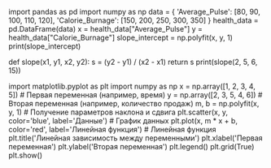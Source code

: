 import pandas as pd
import numpy as np
data = {
    'Average_Pulse': [80, 90, 100, 110, 120],
    'Calorie_Burnage': [150, 200, 250, 300, 350]
}
health_data = pd.DataFrame(data)
x = health_data["Average_Pulse"]
y = health_data["Calorie_Burnage"]
slope_intercept = np.polyfit(x, y, 1)
print(slope_intercept)


def slope(x1, y1, x2, y2):
    s = (y2 - y1) / (x2 - x1)
    return s
print(slope(2, 5, 6, 15))


import matplotlib.pyplot as plt
import numpy as np
x = np.array([1, 2, 3, 4, 5])  # Первая переменная (например, время)
y = np.array([2, 3, 5, 4, 6])  # Вторая переменная (например, количество продаж)
m, b = np.polyfit(x, y, 1)  # Получение параметров наклона и сдвига
plt.scatter(x, y, color='blue', label='Данные')  # График данных
plt.plot(x, m * x + b, color='red', label='Линейная функция')  # Линейная функция
plt.title('Линейная зависимость между переменными')
plt.xlabel('Первая переменная')
plt.ylabel('Вторая переменная')
plt.legend()
plt.grid(True)
plt.show()

